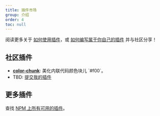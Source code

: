 ```yaml
---
title: 插件市场
group: 介绍
order: 4
toc: null
---
```


<!-- 此处你将看到超棒的插件合集。<= 超过 10 个插件俺就取消注释！-->

阅读更多关于 [如何使用插件](./index.md#配置)，或 [如何编写属于你自己的插件](./new.md) 并与社区分享！

## 社区插件

- [**color-chunk**](https://github.com/Wxh16144/dumi-plugin-color-chunk#readme): 美化内联代码颜色块儿 \`#f00\`。
- TBD: [提交我的插件](https://github.com/umijs/dumi/edit/master/docs/plugin/market.md)

## 更多插件

查找 [NPM 上所有可用的插件](https://www.npmjs.com/search?q=keywords%3Adumi-plugin)。
